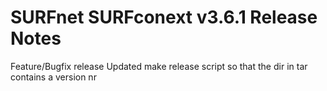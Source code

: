 # SURFnet SURFconext v3.6.1 Release Notes #

Feature/Bugfix release
Updated make release script so that the dir in tar contains a version nr